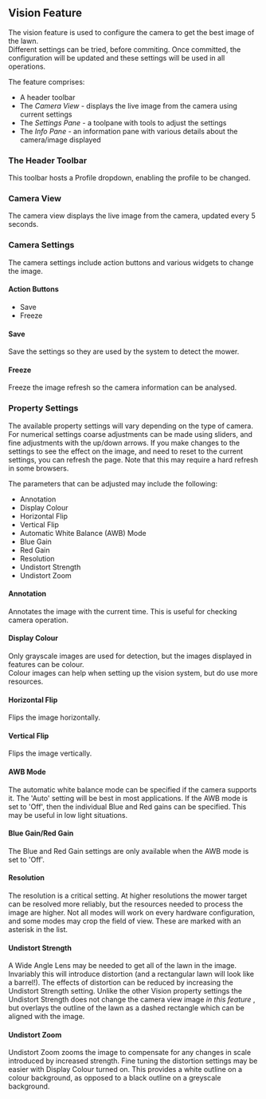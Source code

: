 <h2 id="vision">Vision Feature</h2>

The vision feature is used to configure the camera to get the best image of
the lawn.  
Different settings can be tried, before commiting. Once committed, the
configuration will be updated and these settings will be used in all
operations.

The feature comprises:

  * A header toolbar
  * The _Camera View_ \- displays the live image from the camera using current settings
  * The _Settings Pane_ \- a toolpane with tools to adjust the settings
  * The _Info Pane_ \- an information pane with various details about the camera/image displayed

### The Header Toolbar

This toolbar hosts a Profile dropdown, enabling the profile to be changed.

### Camera View

The camera view displays the live image from the camera, updated every 5
seconds.

### Camera Settings

The camera settings include action buttons and various widgets to change the
image.

#### Action Buttons

  * Save
  * Freeze

#### Save

Save the settings so they are used by the system to detect the mower.

#### Freeze

Freeze the image refresh so the camera information can be analysed.

### Property Settings

The available property settings will vary depending on the type of camera. For
numerical settings coarse adjustments can be made using sliders, and fine
adjustments with the up/down arrows. If you make changes to the settings to
see the effect on the image, and need to reset to the current settings, you
can refresh the page. Note that this may require a hard refresh in some
browsers.  
  
The parameters that can be adjusted may include the following:

  * Annotation
  * Display Colour
  * Horizontal Flip
  * Vertical Flip
  * Automatic White Balance (AWB) Mode
  * Blue Gain
  * Red Gain
  * Resolution
  * Undistort Strength
  * Undistort Zoom

#### Annotation

Annotates the image with the current time. This is useful for checking camera
operation.

#### Display Colour

Only grayscale images are used for detection, but the images displayed in
features can be colour.  
Colour images can help when setting up the vision system, but do use more
resources.

#### Horizontal Flip

Flips the image horizontally.

#### Vertical Flip

Flips the image vertically.

#### AWB Mode

The automatic white balance mode can be specified if the camera supports it.
The 'Auto' setting will be best in most applications. If the AWB mode is set
to 'Off', then the individual Blue and Red gains can be specified. This may be
useful in low light situations.

#### Blue Gain/Red Gain

The Blue and Red Gain settings are only available when the AWB mode is set to
'Off'.

#### Resolution

The resolution is a critical setting. At higher resolutions the mower target
can be resolved more reliably, but the resources needed to process the image
are higher. Not all modes will work on every hardware configuration, and some
modes may crop the field of view. These are marked with an asterisk in the
list.

#### Undistort Strength

A Wide Angle Lens may be needed to get all of the lawn in the image.
Invariably this will introduce distortion (and a rectangular lawn will look
like a barrel!). The effects of distortion can be reduced by increasing the
Undistort Strength setting. Unlike the other Vision property settings the
Undistort Strength does not change the camera view image _in this feature_ ,
but overlays the outline of the lawn as a dashed rectangle which can be
aligned with the image.

#### Undistort Zoom

Undistort Zoom zooms the image to compensate for any changes in scale
introduced by increased strength. Fine tuning the distortion settings may be
easier with Display Colour turned on. This provides a white outline on a
colour background, as opposed to a black outline on a greyscale background.

